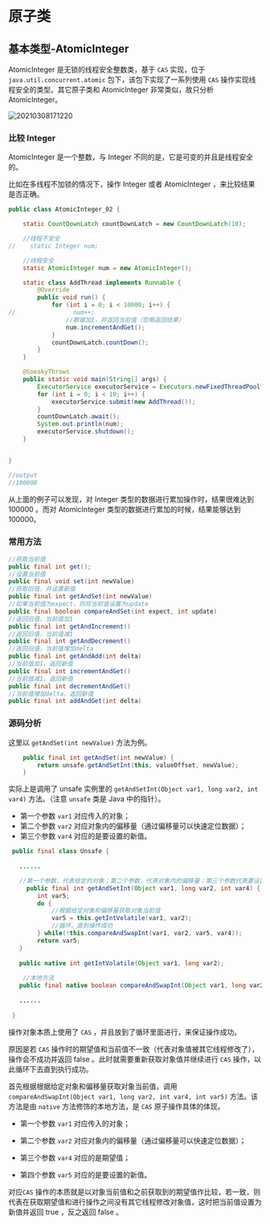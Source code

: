 # 原子类

## 基本类型-AtomicInteger

AtomicInteger 是无锁的线程安全整数类，基于 `CAS` 实现，位于 `java.util.concurrent.atomic` 包下，该包下实现了一系列使用 `CAS` 操作实现线程安全的类型。其它原子类和 AtomicInteger 非常类似，故只分析 AtomicInteger。

![20210308171220](https://s2.loli.net/2025/05/28/iGHvmXKupt3TwRI.png)

### 比较 Integer

AtomicInteger 是一个整数，与 Integer 不同的是，它是可变的并且是线程安全的。

比如在多线程不加锁的情况下，操作 Integer 或者 AtomicInteger ，来比较结果是否正确。

```java
public class AtomicInteger_02 {

    static CountDownLatch countDownLatch = new CountDownLatch(10);

    //线程不安全
//    static Integer num;

    //线程安全
    static AtomicInteger num = new AtomicInteger();

    static class AddThread implements Runnable {
        @Override
        public void run() {
            for (int i = 0; i < 10000; i++) {
//                num++;
              	//数据加1，并返回当前值（忽略返回结果）
                num.incrementAndGet();
            }
            countDownLatch.countDown();
        }
    }

    @SneakyThrows
    public static void main(String[] args) {
        ExecutorService executorService = Executors.newFixedThreadPool(10);
        for (int i = 0; i < 10; i++) {
            executorService.submit(new AddThread());
        }
        countDownLatch.await();
        System.out.println(num);
        executorService.shutdown();
    }


}

//output
//100000
```

从上面的例子可以发现，对 Integer 类型的数据进行累加操作时，结果很难达到 100000 。而对 AtomicInteger 类型的数据进行累加的时候，结果能够达到 100000。

### 常用方法

```java
//获取当前值
public final int get();   
//设置当前值
public final void set(int newValue)
//获取旧值，并设置新值
public final int getAndSet(int newValue)
//如果当前值为expect，则将当前值设置为update
public final boolean compareAndSet(int expect, int update) 
//返回旧值，当前值加1
public final int getAndIncrement()
//返回旧值，当前值减1
public final int getAndDecrement()
//返回旧值，当前值增加delta
public final int getAndAdd(int delta)
//当前值加1，返回新值
public final int incrementAndGet() 
//当前值减1，返回新值
public final int decrementAndGet()
//当前值增加delta，返回新值
public final int addAndGet(int delta)
```

### 源码分析

这里以 `getAndSet(int newValue)` 方法为例。

```java
    public final int getAndSet(int newValue) {
        return unsafe.getAndSetInt(this, valueOffset, newValue);
    }
```

实际上是调用了 unsafe 实例里的 `getAndSetInt(Object var1, long var2, int var4)` 方法。（注意 `unsafe` 类是 Java 中的指针）。

- 第一个参数 `var1` 对应传入的对象；
- 第二个参数 `var2` 对应对象内的偏移量（通过偏移量可以快速定位数据）；
- 第三个参数 `var4` 对应的是要设置的新值。

```java
 public final class Unsafe {
   
   ......

   //第一个参数，代表给定的对象；第二个参数，代表对象内的偏移量；第三个参数代表要设置的值
	 public final int getAndSetInt(Object var1, long var2, int var4) {
        int var5;
        do {
          	//根据给定对象和偏移量获取对象当前值
            var5 = this.getIntVolatile(var1, var2);
          	//循环，直到操作成功
        } while(!this.compareAndSwapInt(var1, var2, var5, var4));
        return var5;
   }
   
   public native int getIntVolatile(Object var1, long var2);
   
    //本地方法
   public final native boolean compareAndSwapInt(Object var1, long var2, int var4, int var5);
   
   ......
   
 }
```

操作对象本质上使用了 `CAS` ，并且放到了循环里面进行，来保证操作成功。

原因是若 `CAS` 操作时的期望值和当前值不一致（代表对象值被其它线程修改了），操作会不成功并返回 false 。此时就需要重新获取对象值并继续进行 `CAS` 操作，以此循环下去直到执行成功。

首先根据根据给定对象和偏移量获取对象当前值，调用 `compareAndSwapInt(Object var1, long var2, int var4, int var5)` 方法。该方法是由 `native` 方法修饰的本地方法，是 `CAS` 原子操作具体的体现。

- 第一个参数 `var1` 对应传入的对象；

- 第二个参数 `var2` 对应对象内的偏移量（通过偏移量可以快速定位数据）；

- 第三个参数 `var4` 对应的是期望值；

- 第四个参数 `var5` 对应的是要设置的新值。


对应`CAS` 操作的本质就是以对象当前值和之前获取到的期望值作比较，若一致，则代表在获取期望值和进行操作之间没有其它线程修改对象值，这时把当前值设置为新值并返回 true ，反之返回 false 。